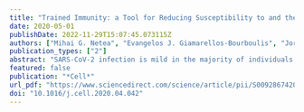 ```yaml
---
title: "Trained Immunity: a Tool for Reducing Susceptibility to and the Severity of SARS-CoV-2 Infection"
date: 2020-05-01
publishDate: 2022-11-29T15:07:45.073115Z
authors: ["Mihai G. Netea", "Evangelos J. Giamarellos-Bourboulis", "Jorge Domínguez-Andrés", "Nigel Curtis", "Reinout van Crevel", "Frank L. van de Veerdonk", "Marc Bonten"]
publication_types: ["2"]
abstract: "SARS-CoV-2 infection is mild in the majority of individuals but progresses into severe pneumonia in a small proportion of patients. The increased susceptibility to severe disease in the elderly and individuals with co-morbidities argues for an initial defect in anti-viral host defense mechanisms. Long-term boosting of innate immune responses, also termed “trained immunity,” by certain live vaccines (BCG, oral polio vaccine, measles) induces heterologous protection against infections through epigenetic, transcriptional, and functional reprogramming of innate immune cells. We propose that induction of trained immunity by whole-microorganism vaccines may represent an important tool for reducing susceptibility to and severity of SARS-CoV-2."
featured: false
publication: "*Cell*"
url_pdf: "https://www.sciencedirect.com/science/article/pii/S0092867420305079"
doi: "10.1016/j.cell.2020.04.042"
---
```


